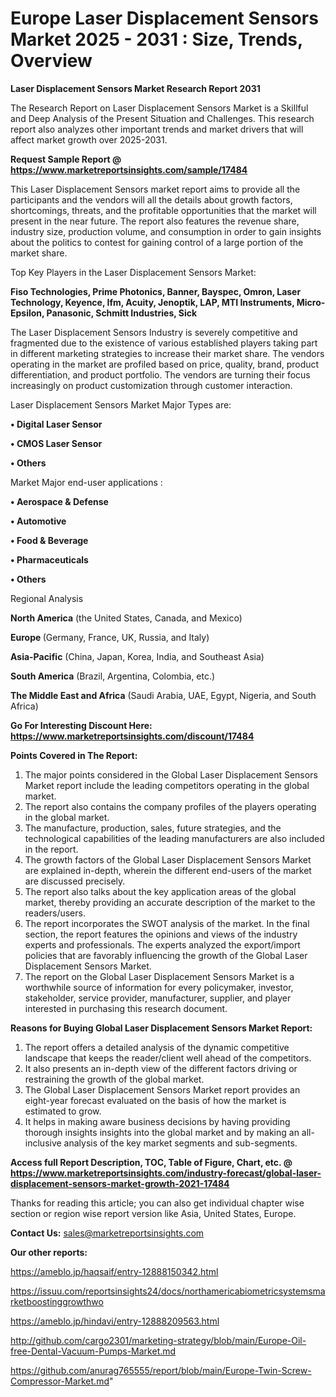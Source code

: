 # Europe Laser Displacement Sensors Market 2025 - 2031 : Size, Trends, Overview

<strong>Laser Displacement Sensors Market Research Report 2031</strong>

The Research Report on Laser Displacement Sensors Market is a Skillful and Deep Analysis of the Present Situation and Challenges. This research report also analyzes other important trends and market drivers that will affect market growth over 2025-2031.

<strong>Request Sample Report @ <a href=https://www.marketreportsinsights.com/sample/17484>https://www.marketreportsinsights.com/sample/17484</a></strong>

This Laser Displacement Sensors market report aims to provide all the participants and the vendors will all the details about growth factors, shortcomings, threats, and the profitable opportunities that the market will present in the near future. The report also features the revenue share, industry size, production volume, and consumption in order to gain insights about the politics to contest for gaining control of a large portion of the market share.

Top Key Players in the Laser Displacement Sensors Market:

<strong>Fiso Technologies, Prime Photonics, Banner, Bayspec, Omron, Laser Technology, Keyence, Ifm, Acuity, Jenoptik, LAP, MTI Instruments, Micro-Epsilon, Panasonic, Schmitt Industries, Sick</strong>

The Laser Displacement Sensors Industry is severely competitive and fragmented due to the existence of various established players taking part in different marketing strategies to increase their market share. The vendors operating in the market are profiled based on price, quality, brand, product differentiation, and product portfolio. The vendors are turning their focus increasingly on product customization through customer interaction.

Laser Displacement Sensors Market Major Types are:

<strong>• Digital Laser Sensor

• CMOS Laser Sensor

• Others</strong>

Market Major end-user applications :

<strong>• Aerospace & Defense

• Automotive

• Food & Beverage

• Pharmaceuticals

• Others</strong>

Regional Analysis

</u><strong><b>North America</b></strong> (the United States, Canada, and Mexico)

<strong><b>Europe </b></strong>(Germany, France, UK, Russia, and Italy)

<strong><b>Asia-Pacific</b></strong> (China, Japan, Korea, India, and Southeast Asia)

<strong><b>South America</b></strong> (Brazil, Argentina, Colombia, etc.)

<strong><b>The Middle East and Africa</b></strong> (Saudi Arabia, UAE, Egypt, Nigeria, and South Africa)

<strong>Go For Interesting Discount Here: <a href=https://www.marketreportsinsights.com/discount/17484>https://www.marketreportsinsights.com/discount/17484</a></strong>

<strong>Points Covered in The Report:</strong>
<ol>
  <li>The major points considered in the Global Laser Displacement Sensors Market report include the leading competitors operating in the global market.</li>
  <li>The report also contains the company profiles of the players operating in the global market.</li>
  <li>The manufacture, production, sales, future strategies, and the technological capabilities of the leading manufacturers are also included in the report.</li>
  <li>The growth factors of the Global Laser Displacement Sensors Market are explained in-depth, wherein the different end-users of the market are discussed precisely.</li>
  <li>The report also talks about the key application areas of the global market, thereby providing an accurate description of the market to the readers/users.</li>
  <li>The report incorporates the SWOT analysis of the market. In the final section, the report features the opinions and views of the industry experts and professionals. The experts analyzed the export/import policies that are favorably influencing the growth of the Global Laser Displacement Sensors Market.</li>
  <li>The report on the Global Laser Displacement Sensors Market is a worthwhile source of information for every policymaker, investor, stakeholder, service provider, manufacturer, supplier, and player interested in purchasing this research document.</li>
</ol>
<strong>Reasons for Buying Global Laser Displacement Sensors Market Report:</strong>

<ol>
  <li>The report offers a detailed analysis of the dynamic competitive landscape that keeps the reader/client well ahead of the competitors.</li>
  <li>It also presents an in-depth view of the different factors driving or restraining the growth of the global market.</li>
  <li>The Global Laser Displacement Sensors Market report provides an eight-year forecast evaluated on the basis of how the market is estimated to grow.</li>
  <li>It helps in making aware business decisions by having providing thorough insights insights into the global market and by making an all-inclusive analysis of the key market segments and sub-segments.</li>
</ol>
<strong>Access full Report Description, TOC, Table of Figure, Chart, etc. @ <a href=https://www.marketreportsinsights.com/industry-forecast/global-laser-displacement-sensors-market-growth-2021-17484>https://www.marketreportsinsights.com/industry-forecast/global-laser-displacement-sensors-market-growth-2021-17484</a></strong>


Thanks for reading this article; you can also get individual chapter wise section or region wise report version like Asia, United States, Europe.

<strong>Contact Us:</strong>
sales@marketreportsinsights.com

<strong>Our other reports:</strong>

<a href=https://ameblo.jp/haqsaif/entry-12888150342.html>https://ameblo.jp/haqsaif/entry-12888150342.html</a>

<a href=https://issuu.com/reportsinsights24/docs/northamericabiometricsystemsmarketboostinggrowthwo>https://issuu.com/reportsinsights24/docs/northamericabiometricsystemsmarketboostinggrowthwo</a>

<a href=https://ameblo.jp/hindavi/entry-12888209563.html>https://ameblo.jp/hindavi/entry-12888209563.html</a>

<a href=http://github.com/cargo2301/marketing-strategy/blob/main/Europe-Oil-free-Dental-Vacuum-Pumps-Market.md>http://github.com/cargo2301/marketing-strategy/blob/main/Europe-Oil-free-Dental-Vacuum-Pumps-Market.md</a>

<a href=https://github.com/anurag765555/report/blob/main/Europe-Twin-Screw-Compressor-Market.md>https://github.com/anurag765555/report/blob/main/Europe-Twin-Screw-Compressor-Market.md</a>"
